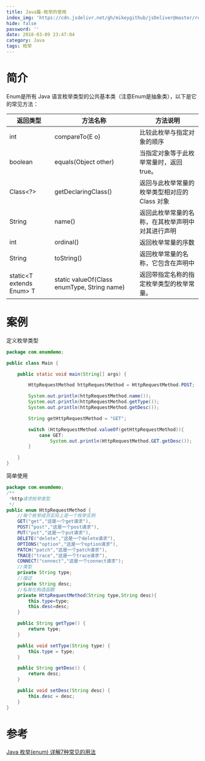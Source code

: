 ```yaml
---
title: Java篇-枚举的使用
index_img: 'https://cdn.jsdelivr.net/gh/mikeygithub/jsDeliver@master/resource/img/javamj.png'
hide: false
password: ''
date: 2018-03-09 23:47:04
category: Java
tags: 枚举
---
```


# 简介

>

Enum是所有 Java 语言枚举类型的公共基本类（注意Enum是抽象类），以下是它的常见方法：

| 返回类型 | 方法名称 | 方法说明 |
| -------- | -------- | -------- |
|int	|compareTo(E o)|	比较此枚举与指定对象的顺序|
|boolean|	equals(Object other)|	当指定对象等于此枚举常量时，返回 true。|
|Class<?>|	getDeclaringClass()	|返回与此枚举常量的枚举类型相对应的 Class 对象|
|String|	name()	|返回此枚举常量的名称，在其枚举声明中对其进行声明|
|int|	ordinal()|	返回枚举常量的序数|（它在枚举声明中的位置，其中初始常量序数为零）|
|String|	toString()	|返回枚举常量的名称，它包含在声明中|
|static<T extends Enum<T>> T	|static valueOf(Class<T> enumType, String name)	|返回带指定名称的指定枚举类型的枚举常量。|


# 案例


定义枚举类型
```java
package com.enumdemo;

public class Main {

    public static void main(String[] args) {

        HttpRequestMethod httpRequestMethod = HttpRequestMethod.POST;

        System.out.println(httpRequestMethod.name());
        System.out.println(httpRequestMethod.getType());
        System.out.println(httpRequestMethod.getDesc());

        String getHttpRequestMethod = "GET";

        switch (HttpRequestMethod.valueOf(getHttpRequestMethod)){
            case GET:
                System.out.println(HttpRequestMethod.GET.getDesc());
        }

    }
}
```

简单使用
```java
package com.enumdemo;
/**
 *http请求枚举类型
 */
public enum HttpRequestMethod {
    //每个枚举成员实际上是一个枚举实例
    GET("get","这是一个get请求"),
    POST("post","这是一个post请求"),
    PUT("put","这是一个put请求"),
    DELETE("delete","这是一个delete请求"),
    OPTIONS("option","这是一个option请求"),
    PATCH("patch","这是一个patch请求"),
    TRACE("trace","这是一个trace请求"),
    CONNECT("connect","这是一个connect请求");
    //类型
    private String type;
    //描述
    private String desc;
    //私有化构造函数
    private HttpRequestMethod(String type,String desc){
        this.type=type;
        this.desc=desc;
    }

    public String getType() {
        return type;
    }

    public void setType(String type) {
        this.type = type;
    }

    public String getDesc() {
        return desc;
    }

    public void setDesc(String desc) {
        this.desc = desc;
    }
}
```

# 参考

[Java 枚举(enum) 详解7种常见的用法](https://blog.csdn.net/qq_39949109/article/details/80432477)   


 